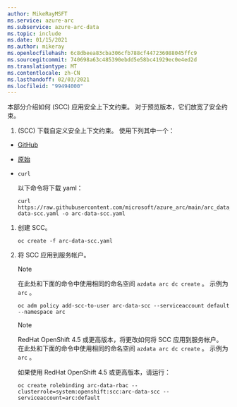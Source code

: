 ```yaml
---
author: MikeRayMSFT
ms.service: azure-arc
ms.subservice: azure-arc-data
ms.topic: include
ms.date: 01/15/2021
ms.author: mikeray
ms.openlocfilehash: 6c8dbeea83cba306cfb788cf447236088045ffc9
ms.sourcegitcommit: 740698a63c485390ebdd5e58bc41929ec0e4ed2d
ms.translationtype: MT
ms.contentlocale: zh-CN
ms.lasthandoff: 02/03/2021
ms.locfileid: "99494000"
---
```

本部分介绍如何 (SCC) 应用安全上下文约束。 对于预览版本，它们放宽了安全约束。 

1.  (SCC) 下载自定义安全上下文约束。 使用下列其中一个： 
   - [GitHub](https://github.com/microsoft/azure_arc/tree/main/arc_data_services/deploy/yaml/arc-data-scc.yaml) 
   - [原始](https://raw.githubusercontent.com/microsoft/azure_arc/main/arc_data_services/deploy/yaml/arc-data-scc.yaml)
   - `curl`
   
      以下命令将下载 yaml：

      ```console
      curl https://raw.githubusercontent.com/microsoft/azure_arc/main/arc_data_services/deploy/yaml/arc-data-scc.yaml -o arc-data-scc.yaml
      ```

1. 创建 SCC。

   ```console
   oc create -f arc-data-scc.yaml
   ```

1. 将 SCC 应用到服务帐户。

   > [!NOTE]
   > 在此处和下面的命令中使用相同的命名空间 `azdata arc dc create` 。 示例为 `arc` 。

   ```console
   oc adm policy add-scc-to-user arc-data-scc --serviceaccount default --namespace arc
   ```

   > [!NOTE]
   > RedHat OpenShift 4.5 或更高版本，将更改如何将 SCC 应用到服务帐户。
   > 在此处和下面的命令中使用相同的命名空间 `azdata arc dc create` 。 示例为 `arc` 。 
   > 
   > 如果使用 RedHat OpenShift 4.5 或更高版本，请运行： 
   >
   >```console
   >oc create rolebinding arc-data-rbac --clusterrole=system:openshift:scc:arc-data-scc --serviceaccount=arc:default
   >```

